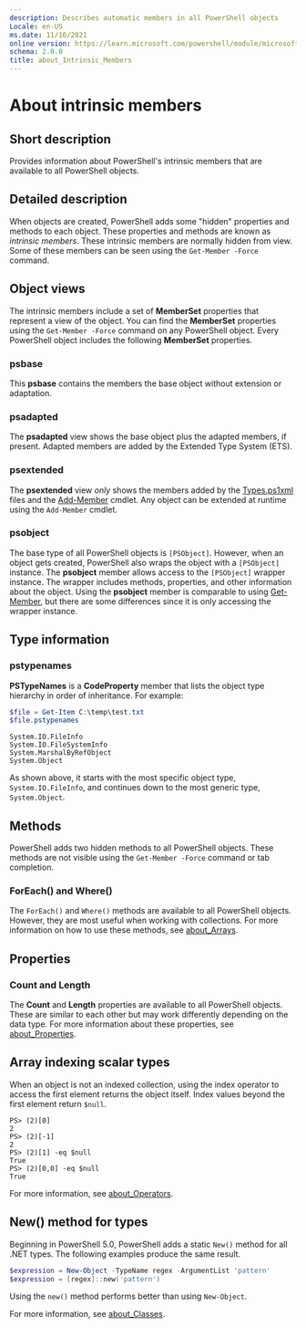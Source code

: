 ```yaml
---
description: Describes automatic members in all PowerShell objects
Locale: en-US
ms.date: 11/16/2021
online version: https://learn.microsoft.com/powershell/module/microsoft.powershell.core/about/about_Inrinsic_Members?view=powershell-7.1&WT.mc_id=ps-gethelp
schema: 2.0.0
title: about_Intrinsic_Members
---
```


# About intrinsic members

## Short description

Provides information about PowerShell's intrinsic members that are available to
all PowerShell objects.

## Detailed description

When objects are created, PowerShell adds some "hidden" properties and methods
to each object. These properties and methods are known as _intrinsic members_.
These intrinsic members are normally hidden from view. Some of these members
can be seen using the `Get-Member -Force` command.

## Object views

The intrinsic members include a set of **MemberSet** properties that represent
a view of the object. You can find the **MemberSet** properties using the
`Get-Member -Force` command on any PowerShell object. Every PowerShell object
includes the following **MemberSet** properties.

### psbase

This **psbase** contains the members the base object without extension or
adaptation.

### psadapted

The **psadapted** view shows the base object plus the adapted members, if
present. Adapted members are added by the Extended Type System (ETS).

### psextended

The **psextended** view _only_ shows the members added by the
[Types.ps1xml](about_Types.ps1xml.md) files and the
[Add-Member](xref:Microsoft.PowerShell.Utility.Add-Member) cmdlet. Any object
can be extended at runtime using the `Add-Member` cmdlet.

### psobject

The base type of all PowerShell objects is `[PSObject]`. However, when an
object gets created, PowerShell also wraps the object with a `[PSObject]`
instance. The **psobject** member allows access to the `[PSObject]` wrapper
instance. The wrapper includes methods, properties, and other information about
the object. Using the **psobject** member is comparable to using
[Get-Member](xref:Microsoft.PowerShell.Utility.Get-Member), but there are some
differences since it is only accessing the wrapper instance.

## Type information

### pstypenames

**PSTypeNames** is a **CodeProperty** member that lists the object type
hierarchy in order of inheritance. For example:

```powershell
$file = Get-Item C:\temp\test.txt
$file.pstypenames
```

```Output
System.IO.FileInfo
System.IO.FileSystemInfo
System.MarshalByRefObject
System.Object
```

As shown above, it starts with the most specific object type,
`System.IO.FileInfo`, and continues down to the most generic type,
`System.Object`.

## Methods

PowerShell adds two hidden methods to all PowerShell objects. These methods are
not visible using the `Get-Member -Force` command or tab completion.

### ForEach() and Where()

The `ForEach()` and `Where()` methods are available to all PowerShell
objects. However, they are most useful when working with collections. For more
information on how to use these methods, see [about_Arrays](about_Arrays.md).

## Properties

### Count and Length

The **Count** and **Length** properties are available to all PowerShell
objects. These are similar to each other but may work differently depending on
the data type. For more information about these properties, see
[about_Properties](about_Properties.md).

## Array indexing scalar types

When an object is not an indexed collection, using the index operator to access
the first element returns the object itself. Index values beyond the first
element return `$null`.

```
PS> (2)[0]
2
PS> (2)[-1]
2
PS> (2)[1] -eq $null
True
PS> (2)[0,0] -eq $null
True
```

For more information, see [about_Operators](about_Operators.md#index-operator--).

## New() method for types

Beginning in PowerShell 5.0, PowerShell adds a static `New()` method for all
.NET types. The following examples produce the same result.

```powershell
$expression = New-Object -TypeName regex -ArgumentList 'pattern'
$expression = [regex]::new('pattern')
```

Using the `new()` method performs better than using `New-Object`.

For more information, see [about_Classes](about_Classes.md).
